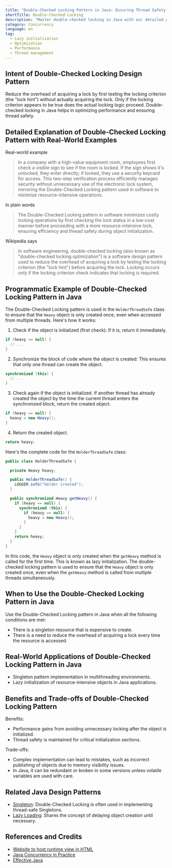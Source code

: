 ```yaml
---
title: "Double-Checked Locking Pattern in Java: Ensuring Thread Safety with Minimal Overhead"
shortTitle: Double-Checked Locking
description: "Master double-checked locking in Java with our detailed guide and practical examples. Enhance your Java design patterns knowledge today."
category: Concurrency
language: en
tag:
  - Lazy initialization
  - Optimization
  - Performance
  - Thread management
---
```


## Intent of Double-Checked Locking Design Pattern

Reduce the overhead of acquiring a lock by first testing the locking criterion (the "lock hint") without actually acquiring the lock. Only if the locking criterion appears to be true does the actual locking logic proceed. Double-checked locking in Java helps in optimizing performance and ensuring thread safety.

## Detailed Explanation of Double-Checked Locking Pattern with Real-World Examples

Real-world example

> In a company with a high-value equipment room, employees first check a visible sign to see if the room is locked. If the sign shows it's unlocked, they enter directly; if locked, they use a security keycard for access. This two-step verification process efficiently manages security without unnecessary use of the electronic lock system, mirroring the Double-Checked Locking pattern used in software to minimize resource-intensive operations.

In plain words

> The Double-Checked Locking pattern in software minimizes costly locking operations by first checking the lock status in a low-cost manner before proceeding with a more resource-intensive lock, ensuring efficiency and thread safety during object initialization.

Wikipedia says

> In software engineering, double-checked locking (also known as "double-checked locking optimization") is a software design pattern used to reduce the overhead of acquiring a lock by testing the locking criterion (the "lock hint") before acquiring the lock. Locking occurs only if the locking criterion check indicates that locking is required.

## Programmatic Example of Double-Checked Locking Pattern in Java

The Double-Checked Locking pattern is used in the `HolderThreadSafe` class to ensure that the `Heavy` object is only created once, even when accessed from multiple threads.  Here's how it works:

1. Check if the object is initialized (first check): If it is, return it immediately.

```java
if (heavy == null) {
  // ...
}
```

2. Synchronize the block of code where the object is created: This ensures that only one thread can create the object.

```java
synchronized (this) {
  // ...
}
```

3. Check again if the object is initialized. If another thread has already created the object by the time the current thread enters the synchronized block, return the created object.

```java
if (heavy == null) {
  heavy = new Heavy();
}
```

4. Return the created object.

```java
return heavy;
```

Here's the complete code for the `HolderThreadSafe` class:

```java
public class HolderThreadSafe {

  private Heavy heavy;

  public HolderThreadSafe() {
    LOGGER.info("Holder created");
  }

  public synchronized Heavy getHeavy() {
    if (heavy == null) {
      synchronized (this) {
        if (heavy == null) {
          heavy = new Heavy();
        }
      }
    }
    return heavy;
  }
}
```

In this code, the `Heavy` object is only created when the `getHeavy` method is called for the first time. This is known as lazy initialization. The double-checked locking pattern is used to ensure that the `Heavy` object is only created once, even when the `getHeavy` method is called from multiple threads simultaneously.

## When to Use the Double-Checked Locking Pattern in Java

Use the Double-Checked Locking pattern in Java when all the following conditions are met:

* There is a singleton resource that is expensive to create.
* There is a need to reduce the overhead of acquiring a lock every time the resource is accessed.

## Real-World Applications of Double-Checked Locking Pattern in Java

* Singleton pattern implementation in multithreading environments.
* Lazy initialization of resource-intensive objects in Java applications.

## Benefits and Trade-offs of Double-Checked Locking Pattern

Benefits:

* Performance gains from avoiding unnecessary locking after the object is initialized.
* Thread safety is maintained for critical initialization sections.

Trade-offs:

* Complex implementation can lead to mistakes, such as incorrect publishing of objects due to memory visibility issues.
* In Java, it can be redundant or broken in some versions unless volatile variables are used with care.

## Related Java Design Patterns

* [Singleton](https://java-design-patterns.com/patterns/singleton/): Double-Checked Locking is often used in implementing thread-safe Singletons.
* [Lazy Loading](https://java-design-patterns.com/patterns/lazy-loading/): Shares the concept of delaying object creation until necessary.

## References and Credits

* [Website to host runtime view in HTML](www.codestep.io)
* [Java Concurrency in Practice](https://amzn.to/4aIAPKa)
* [Effective Java](https://amzn.to/3xx7KDh)
